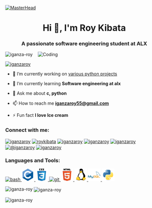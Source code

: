[![MasterHead](https://mir-s3-cdn-cf.behance.net/project_modules/fs/79731568097599.5b50bca477735.jpg)](https://rishavchanda.io)
<h1 align="center">Hi 👋, I'm Roy Kibata</h1>
<h3 align="center">A passionate software engineering student at ALX</h3>
<img align="right" alt="Coding" width="400" src="https://i.pinimg.com/originals/e4/26/70/e426702edf874b181aced1e2fa5c6cde.gif">

<p align="left"> <img src="https://komarev.com/ghpvc/?username=iganza-roy&label=Profile%20views&color=0e75b6&style=flat" alt="iganza-roy" /> </p>

<p align="left"> <a href="https://twitter.com/iganzaroy" target="blank"><img src="https://img.shields.io/twitter/follow/iganzaroy?logo=twitter&style=for-the-badge" alt="iganzaroy" /></a> </p>

- 🔭 I’m currently working on [various python projects](https://github.com/Iganza-roy/alx-low_level_programming)

- 🌱 I’m currently learning **Software engineering at alx**

- 💬 Ask me about **c, python**

- 📫 How to reach me **iganzaroy55@gmail.com**

- ⚡ Fun fact **I love Ice cream**

<h3 align="left">Connect with me:</h3>
<p align="left">
<a href="https://twitter.com/iganzaroy" target="blank"><img align="center" src="https://raw.githubusercontent.com/rahuldkjain/github-profile-readme-generator/master/src/images/icons/Social/twitter.svg" alt="iganzaroy" height="30" width="40" /></a>
<a href="https://linkedin.com/in/roykibata" target="blank"><img align="center" src="https://raw.githubusercontent.com/rahuldkjain/github-profile-readme-generator/master/src/images/icons/Social/linked-in-alt.svg" alt="roykibata" height="30" width="40" /></a>
<a href="https://stackoverflow.com/users/iganzaroy" target="blank"><img align="center" src="https://raw.githubusercontent.com/rahuldkjain/github-profile-readme-generator/master/src/images/icons/Social/stack-overflow.svg" alt="iganzaroy" height="30" width="40" /></a>
<a href="https://fb.com/iganzaroy" target="blank"><img align="center" src="https://raw.githubusercontent.com/rahuldkjain/github-profile-readme-generator/master/src/images/icons/Social/facebook.svg" alt="iganzaroy" height="30" width="40" /></a>
<a href="https://instagram.com/iganzaroy" target="blank"><img align="center" src="https://raw.githubusercontent.com/rahuldkjain/github-profile-readme-generator/master/src/images/icons/Social/instagram.svg" alt="iganzaroy" height="30" width="40" /></a>
<a href="https://medium.com/@iganzaroy" target="blank"><img align="center" src="https://raw.githubusercontent.com/rahuldkjain/github-profile-readme-generator/master/src/images/icons/Social/medium.svg" alt="@iganzaroy" height="30" width="40" /></a>
<a href="https://www.leetcode.com/iganzaroy" target="blank"><img align="center" src="https://raw.githubusercontent.com/rahuldkjain/github-profile-readme-generator/master/src/images/icons/Social/leet-code.svg" alt="iganzaroy" height="30" width="40" /></a>
</p>

<h3 align="left">Languages and Tools:</h3>
<p align="left"> <a href="https://www.gnu.org/software/bash/" target="_blank" rel="noreferrer"> <img src="https://www.vectorlogo.zone/logos/gnu_bash/gnu_bash-icon.svg" alt="bash" width="40" height="40"/> </a> <a href="https://www.cprogramming.com/" target="_blank" rel="noreferrer"> <img src="https://raw.githubusercontent.com/devicons/devicon/master/icons/c/c-original.svg" alt="c" width="40" height="40"/> </a> <a href="https://www.w3schools.com/css/" target="_blank" rel="noreferrer"> <img src="https://raw.githubusercontent.com/devicons/devicon/master/icons/css3/css3-original-wordmark.svg" alt="css3" width="40" height="40"/> </a> <a href="https://git-scm.com/" target="_blank" rel="noreferrer"> <img src="https://www.vectorlogo.zone/logos/git-scm/git-scm-icon.svg" alt="git" width="40" height="40"/> </a> <a href="https://www.w3.org/html/" target="_blank" rel="noreferrer"> <img src="https://raw.githubusercontent.com/devicons/devicon/master/icons/html5/html5-original-wordmark.svg" alt="html5" width="40" height="40"/> </a> <a href="https://www.linux.org/" target="_blank" rel="noreferrer"> <img src="https://raw.githubusercontent.com/devicons/devicon/master/icons/linux/linux-original.svg" alt="linux" width="40" height="40"/> </a> <a href="https://www.mysql.com/" target="_blank" rel="noreferrer"> <img src="https://raw.githubusercontent.com/devicons/devicon/master/icons/mysql/mysql-original-wordmark.svg" alt="mysql" width="40" height="40"/> </a> <a href="https://www.python.org" target="_blank" rel="noreferrer"> <img src="https://raw.githubusercontent.com/devicons/devicon/master/icons/python/python-original.svg" alt="python" width="40" height="40"/> </a> </p>

<p><img align="left" src="https://github-readme-stats.vercel.app/api/top-langs?username=iganza-roy&show_icons=true&locale=en&layout=compact" alt="iganza-roy" /></p>

<p>&nbsp;<img align="center" src="https://github-readme-stats.vercel.app/api?username=iganza-roy&show_icons=true&locale=en" alt="iganza-roy" /></p>

<p><img align="center" src="https://github-readme-streak-stats.herokuapp.com/?user=iganza-roy&" alt="iganza-roy" /></p>
